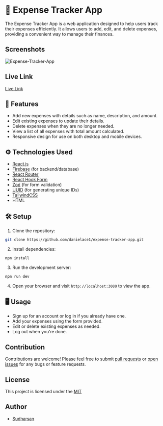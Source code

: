 # 💸 Expense Tracker App

The Expense Tracker App is a web application designed to help users track their expenses efficiently. It allows users to add, edit, and delete expenses, providing a convenient way to manage their finances.

## Screenshots

![Expense-Tracker-App](public/Screenshot.png)

## Live Link

[Live Link](https://expense-tracker-app-khaki.vercel.app/)

## 🌟 Features

- Add new expenses with details such as name, description, and amount.
- Edit existing expenses to update their details.
- Delete expenses when they are no longer needed.
- View a list of all expenses with total amount calculated.
- Responsive design for use on both desktop and mobile devices.

## ⚙️ Technologies Used

- [React.js](https://react.dev/)
- [Firebase](https://firebase.google.com/) (for backend/database)
- [React Router](https://reactrouter.com/)
- [React Hook Form](https://react-hook-form.com/)
- [Zod](https://zod.dev/) (for form validation)
- [UUID](https://www.npmjs.com/package/uuid) (for generating unique IDs)
- [TailwindCSS](https://tailwindcss.com/)
- HTML

## 🛠️ Setup

1. Clone the repository:

```bash
git clone https://github.com/danielace1/expense-tracker-app.git
```

2. Install dependencies:

```bash
npm install
```

3. Run the development server:

```bash
npm run dev
```

4. Open your browser and visit `http://localhost:3000` to view the app.

## 🖥️ Usage

- Sign up for an account or log in if you already have one.
- Add your expenses using the form provided.
- Edit or delete existing expenses as needed.
- Log out when you're done.

## Contribution

Contributions are welcome! Please feel free to submit [pull requests](https://github.com/webdev699/expense-tracker-app/pulls) or [open issues](https://github.com/danielace1/expense-tracker-app/issues) for any bugs or feature requests.

## License

This project is licensed under the [MIT](./LICENSE)

## Author

- [Sudharsan](https://instagram.com/sudharsan_daniel)
